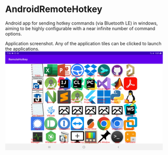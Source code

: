 # AndroidRemoteHotkey
Android app for sending hotkey commands (via Bluetooth LE) in windows, aiming to be highly configurable with a near infinite number of command options.

Application screenshot. Any of the application tiles can be clicked to launch the applications. 
![Screenshot of app](/screenshot/Screenshot_20220430-195638_RemoteHotkey.jpg)
